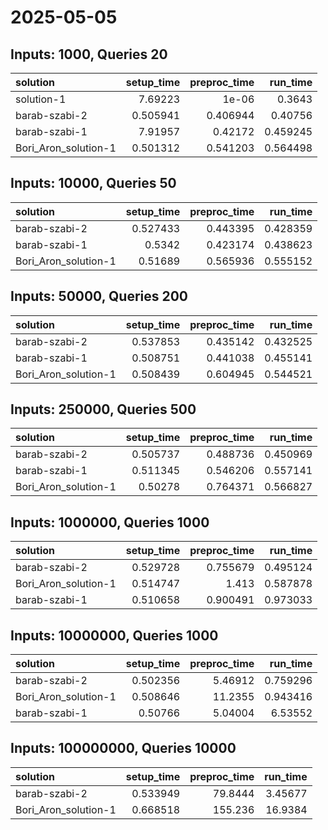 # 2025-05-05

## Inputs: 1000, Queries 20

| solution             |   setup_time |   preproc_time |   run_time |
|:---------------------|-------------:|---------------:|-----------:|
| solution-1           |     7.69223  |       1e-06    |   0.3643   |
| barab-szabi-2        |     0.505941 |       0.406944 |   0.40756  |
| barab-szabi-1        |     7.91957  |       0.42172  |   0.459245 |
| Bori_Aron_solution-1 |     0.501312 |       0.541203 |   0.564498 |

## Inputs: 10000, Queries 50

| solution             |   setup_time |   preproc_time |   run_time |
|:---------------------|-------------:|---------------:|-----------:|
| barab-szabi-2        |     0.527433 |       0.443395 |   0.428359 |
| barab-szabi-1        |     0.5342   |       0.423174 |   0.438623 |
| Bori_Aron_solution-1 |     0.51689  |       0.565936 |   0.555152 |

## Inputs: 50000, Queries 200

| solution             |   setup_time |   preproc_time |   run_time |
|:---------------------|-------------:|---------------:|-----------:|
| barab-szabi-2        |     0.537853 |       0.435142 |   0.432525 |
| barab-szabi-1        |     0.508751 |       0.441038 |   0.455141 |
| Bori_Aron_solution-1 |     0.508439 |       0.604945 |   0.544521 |

## Inputs: 250000, Queries 500

| solution             |   setup_time |   preproc_time |   run_time |
|:---------------------|-------------:|---------------:|-----------:|
| barab-szabi-2        |     0.505737 |       0.488736 |   0.450969 |
| barab-szabi-1        |     0.511345 |       0.546206 |   0.557141 |
| Bori_Aron_solution-1 |     0.50278  |       0.764371 |   0.566827 |

## Inputs: 1000000, Queries 1000

| solution             |   setup_time |   preproc_time |   run_time |
|:---------------------|-------------:|---------------:|-----------:|
| barab-szabi-2        |     0.529728 |       0.755679 |   0.495124 |
| Bori_Aron_solution-1 |     0.514747 |       1.413    |   0.587878 |
| barab-szabi-1        |     0.510658 |       0.900491 |   0.973033 |

## Inputs: 10000000, Queries 1000

| solution             |   setup_time |   preproc_time |   run_time |
|:---------------------|-------------:|---------------:|-----------:|
| barab-szabi-2        |     0.502356 |        5.46912 |   0.759296 |
| Bori_Aron_solution-1 |     0.508646 |       11.2355  |   0.943416 |
| barab-szabi-1        |     0.50766  |        5.04004 |   6.53552  |

## Inputs: 100000000, Queries 10000

| solution             |   setup_time |   preproc_time |   run_time |
|:---------------------|-------------:|---------------:|-----------:|
| barab-szabi-2        |     0.533949 |        79.8444 |    3.45677 |
| Bori_Aron_solution-1 |     0.668518 |       155.236  |   16.9384  |